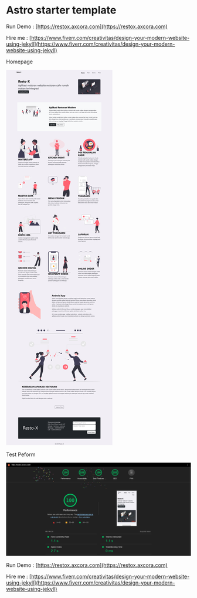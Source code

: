 # Astro starter template

Run Demo : [https://restox.axcora.com](https://restox.axcora.com)

Hire me : [https://www.fiverr.com/creativitas/design-your-modern-website-using-jekyll](https://www.fiverr.com/creativitas/design-your-modern-website-using-jekyll)

Homepage

![astro landing page template](astrotemplate.png)

Test Peform

![astro landing page template](tets.png)


Run Demo : [https://restox.axcora.com](https://restox.axcora.com)

Hire me : [https://www.fiverr.com/creativitas/design-your-modern-website-using-jekyll](https://www.fiverr.com/creativitas/design-your-modern-website-using-jekyll)
